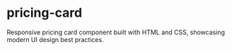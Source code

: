 # pricing-card
Responsive pricing card component built with HTML and CSS, showcasing modern UI design best practices.
